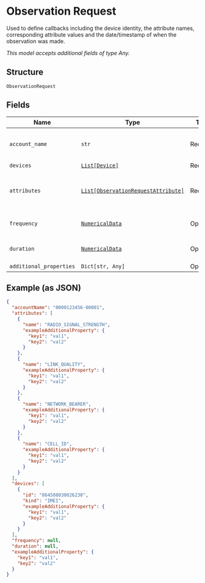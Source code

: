 
# Observation Request

Used to define callbacks including the device identity, the attribute names, corresponding attribute values and the date/timestamp of when the observation was made.

*This model accepts additional fields of type Any.*

## Structure

`ObservationRequest`

## Fields

| Name | Type | Tags | Description |
|  --- | --- | --- | --- |
| `account_name` | `str` | Required | Account identifier in "##########-#####". |
| `devices` | [`List[Device]`](../../doc/models/device.md) | Required | List of devices. |
| `attributes` | [`List[ObservationRequestAttribute]`](../../doc/models/observation-request-attribute.md) | Required | Attributes are streaming RF parameters that you want to observe. |
| `frequency` | [`NumericalData`](../../doc/models/numerical-data.md) | Optional | Describes value and unit of time. |
| `duration` | [`NumericalData`](../../doc/models/numerical-data.md) | Optional | Describes value and unit of time. |
| `additional_properties` | `Dict[str, Any]` | Optional | - |

## Example (as JSON)

```json
{
  "accountName": "0000123456-00001",
  "attributes": [
    {
      "name": "RADIO_SIGNAL_STRENGTH",
      "exampleAdditionalProperty": {
        "key1": "val1",
        "key2": "val2"
      }
    },
    {
      "name": "LINK_QUALITY",
      "exampleAdditionalProperty": {
        "key1": "val1",
        "key2": "val2"
      }
    },
    {
      "name": "NETWORK_BEARER",
      "exampleAdditionalProperty": {
        "key1": "val1",
        "key2": "val2"
      }
    },
    {
      "name": "CELL_ID",
      "exampleAdditionalProperty": {
        "key1": "val1",
        "key2": "val2"
      }
    }
  ],
  "devices": [
    {
      "id": "864508030026238",
      "kind": "IMEI",
      "exampleAdditionalProperty": {
        "key1": "val1",
        "key2": "val2"
      }
    }
  ],
  "frequency": null,
  "duration": null,
  "exampleAdditionalProperty": {
    "key1": "val1",
    "key2": "val2"
  }
}
```

